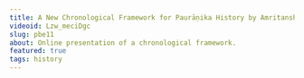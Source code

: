 ```yaml
---
title: A New Chronological Framework for Paurāṇika History by Amritanshu Pandey
videoid: Lzw_meciDgc
slug: pbe11
about: Online presentation of a chronological framework.
featured: true
tags: history
---
```

